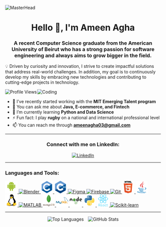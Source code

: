 ![MasterHead](https://www.michaelpage.com/sites/michaelpage.com/files/2021-07/tech_sectors_growing_fastest_970x388.png)

<h1 align="center">Hello 👋, I'm Ameen Agha</h1>
<h3 align="center">
  A recent Computer Science graduate from the American University of Beirut who has 
  a strong passion for software engineering and always aims to grow bigger in the field.
</h3>

💡 Driven by curiosity and innovation, I strive to create impactful solutions that 
address real-world challenges. In addition, my goal is to continuously develop my 
skills by embracing new technologies and contributing to cutting-edge projects in 
technology.

<img align="right" alt="Coding" width="400" 
src="https://cdn.dribbble.com/users/1292677/screenshots/6139167/avento.gif" />

![Profile Views](https://komarev.com/ghpvc/?username=ameen-agha&label=Profile%20views&color=0e75b6&style=flat)

- 🔭 I’ve recently started working with the **MIT Emerging Talent program**  
- 💬 You can ask me about **Java, E-commerce, and Fintech**  
- 🌱 I’m currently learning **Python and Data Science**  
- ⚡ Fun fact: I play **rugby** on a national and international professional level  
- 📫 You can reach me through **ameenagha03@gmail.com**

---

<h3 align="center">Connect with me on LinkedIn:</h3>
<p align="center">
  <a href="https://linkedin.com/in/ameen-agha" target="_blank">
    <img 
      src="https://raw.githubusercontent.com/rahuldkjain/github-profile-readme-generator/master/src/images/icons/Social/linked-in-alt.svg" 
      alt="LinkedIn" height="30" width="40" />
  </a>
</p>

---

### Languages and Tools:
<p>
  <a href="https://developer.android.com" target="_blank">
    <img 
      src="https://raw.githubusercontent.com/devicons/devicon/master/icons/android/android-original-wordmark.svg" 
      alt="Android" width="40" height="40" />
  </a>
  <a href="https://www.blender.org/" target="_blank">
    <img 
      src="https://download.blender.org/branding/community/blender_community_badge_white.svg" 
      alt="Blender" width="40" height="40" />
  </a>
  <a href="https://www.cprogramming.com/" target="_blank">
    <img 
      src="https://raw.githubusercontent.com/devicons/devicon/master/icons/c/c-original.svg" 
      alt="C" width="40" height="40" />
  </a>
  <a href="https://www.w3schools.com/cpp/" target="_blank">
    <img 
      src="https://raw.githubusercontent.com/devicons/devicon/master/icons/cplusplus/cplusplus-original.svg" 
      alt="C++" width="40" height="40" />
  </a>
  <a href="https://www.figma.com/" target="_blank">
    <img 
      src="https://www.vectorlogo.zone/logos/figma/figma-icon.svg" 
      alt="Figma" width="40" height="40" />
  </a>
  <a href="https://firebase.google.com/" target="_blank">
    <img 
      src="https://www.vectorlogo.zone/logos/firebase/firebase-icon.svg" 
      alt="Firebase" width="40" height="40" />
  </a>
  <a href="https://git-scm.com/" target="_blank">
    <img 
      src="https://www.vectorlogo.zone/logos/git-scm/git-scm-icon.svg" 
      alt="Git" width="40" height="40" />
  </a>
  <a href="https://www.w3.org/html/" target="_blank">
    <img 
      src="https://raw.githubusercontent.com/devicons/devicon/master/icons/html5/html5-original-wordmark.svg" 
      alt="HTML5" width="40" height="40" />
  </a>
  <a href="https://www.java.com" target="_blank">
    <img 
      src="https://raw.githubusercontent.com/devicons/devicon/master/icons/java/java-original.svg" 
      alt="Java" width="40" height="40" />
  </a>
  <a href="https://www.linux.org/" target="_blank">
    <img 
      src="https://raw.githubusercontent.com/devicons/devicon/master/icons/linux/linux-original.svg" 
      alt="Linux" width="40" height="40" />
  </a>
  <a href="https://www.mathworks.com/" target="_blank">
    <img 
      src="https://upload.wikimedia.org/wikipedia/commons/2/21/Matlab_Logo.png" 
      alt="MATLAB" width="40" height="40" />
  </a>
  <a href="https://www.mongodb.com/" target="_blank">
    <img 
      src="https://raw.githubusercontent.com/devicons/devicon/master/icons/mongodb/mongodb-original-wordmark.svg" 
      alt="MongoDB" width="40" height="40" />
  </a>
  <a href="https://www.mysql.com/" target="_blank">
    <img 
      src="https://raw.githubusercontent.com/devicons/devicon/master/icons/mysql/mysql-original-wordmark.svg" 
      alt="MySQL" width="40" height="40" />
  </a>
  <a href="https://nodejs.org" target="_blank">
    <img 
      src="https://raw.githubusercontent.com/devicons/devicon/master/icons/nodejs/nodejs-original-wordmark.svg" 
      alt="Node.js" width="40" height="40" />
  </a>
  <a href="https://www.python.org" target="_blank">
    <img 
      src="https://raw.githubusercontent.com/devicons/devicon/master/icons/python/python-original.svg" 
      alt="Python" width="40" height="40" />
  </a>
  <a href="https://reactjs.org/" target="_blank">
    <img 
      src="https://raw.githubusercontent.com/devicons/devicon/master/icons/react/react-original-wordmark.svg" 
      alt="React" width="40" height="40" />
  </a>
  <a href="https://scikit-learn.org/" target="_blank">
    <img 
      src="https://upload.wikimedia.org/wikipedia/commons/0/05/Scikit_learn_logo_small.svg" 
      alt="Scikit-learn" width="40" height="40" />
  </a>
</p>

---

<div align="center">
  <img 
    src="https://github-readme-stats.vercel.app/api/top-langs?username=ameen-agha&show_icons=true&locale=en&layout=compact" 
    alt="Top Languages" style="margin-right: 10px;" />
  <img 
    src="https://github-readme-stats.vercel.app/api?username=ameen-agha&show_icons=true&locale=en" 
    alt="GitHub Stats" />
</div>

